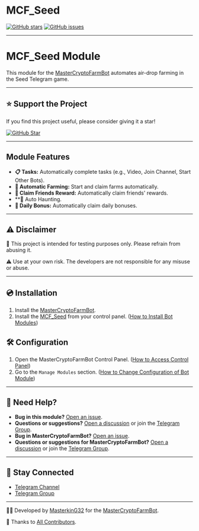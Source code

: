 # MCF_Seed

[![GitHub stars](https://img.shields.io/github/stars/masterking32/MCF_Seed.svg)](https://github.com/masterking32/MCF_Seed/stargazers)
[![GitHub issues](https://img.shields.io/github/issues/masterking32/MCF_Seed.svg)](https://github.com/masterking32/MCF_Seed/issues)

---

# MCF_Seed Module

This module for the [MasterCryptoFarmBot](https://github.com/masterking32/MasterCryptoFarmBot) automates air-drop farming in the Seed Telegram game.

---

## ⭐ Support the Project

If you find this project useful, please consider giving it a star!

[![GitHub Star](https://raw.githubusercontent.com/masterking32/MasterCryptoFarmBot/refs/heads/main/web/public_html/images/github_star.png)](https://github.com/masterking32/MCF_Seed/stargazers)

---

## Module Features

- **📋 Tasks:** Automatically complete tasks (e.g., Video, Join Channel, Start Other Bots).
- **🚜 Automatic Farming:** Start and claim farms automatically.
- **🎁 Claim Friends Reward:** Automatically claim friends' rewards.
- **🏹 Auto Haunting.
- **🎉 Daily Bonus:** Automatically claim daily bonuses.

---

## ⚠️ Disclaimer

🚫 This project is intended for testing purposes only. Please refrain from abusing it.

⚠️ Use at your own risk. The developers are not responsible for any misuse or abuse.

---

## 💿 Installation

1. Install the [MasterCryptoFarmBot](https://github.com/masterking32/MasterCryptoFarmBot/wiki/Installation-Guide).
2. Install the [MCF_Seed](https://github.com/masterking32/MCF_Seed) from your control panel. ([How to Install Bot Modules](https://github.com/masterking32/MasterCryptoFarmBot/wiki/HowTo:-Install-Bot-Modules))

## 🛠️ Configuration

1. Open the MasterCryptoFarmBot Control Panel. ([How to Access Control Panel](https://github.com/masterking32/MasterCryptoFarmBot/wiki/HowTo:-Access-to-Control-Panel))
2. Go to the `Manage Modules` section. ([How to Change Configuration of Bot Module](https://github.com/masterking32/MasterCryptoFarmBot/wiki/HowTo:-Change-Configuration-of-Bot-Module))

---

## 🤔 Need Help?

- **Bug in this module?** [Open an issue](https://github.com/masterking32/MCF_Seed/issues).
- **Questions or suggestions?** [Open a discussion](https://github.com/masterking32/MCF_Seed/discussions) or join the [Telegram Group](https://t.me/MasterCryptoFarmBotGroup).
- **Bug in MasterCryptoFarmBot?** [Open an issue](https://github.com/masterking32/MasterCryptoFarmBot/issues).
- **Questions or suggestions for MasterCryptoFarmBot?** [Open a discussion](https://github.com/masterking32/MasterCryptoFarmBot/issues) or join the [Telegram Group](https://t.me/MasterCryptoFarmBotGroup).

---

## 📢 Stay Connected

- [Telegram Channel](https://t.me/MasterCryptoFarmBot)
- [Telegram Group](https://t.me/MasterCryptoFarmBotGroup)

---

👨‍💻 Developed by [MasterkinG32](https://github.com/masterking32) for the [MasterCryptoFarmBot](https://github.com/masterking32/MasterCryptoFarmBot).

🙏 Thanks to [All Contributors](https://github.com/masterking32/MCF_Seed/graphs/contributors).
